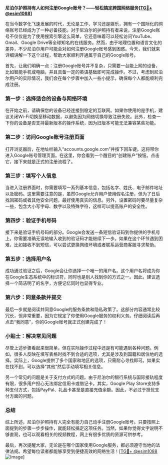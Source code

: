 **尼泊尔护照持有人如何注册Google账号？——轻松搞定跨国网络服务[[TG💪+ @esim1088](https://t.me/s/esim1088)]**

在当今数字化飞速发展的时代，无论是工作、学习还是娱乐，拥有一个国际化的网络账号已经成为了一种必备技能。对于尼泊尔的护照持有者来说，注册Google账号不仅仅是为了使用搜索引擎这么简单，它还意味着可以轻松访问YouTube、Gmail、Google Drive等全球知名的在线服务。然而，由于地理位置和语言文化的差异，不少尼泊尔用户可能会对如何注册Google账号感到困惑。今天，我们就来详细讲解一下这个过程，帮助大家顺利开通属于自己的Google账号。

首先，让我们明确一点：注册Google账号并不复杂，只需要一台能上网的设备，比如智能手机或电脑，并且具备一定的英语基础即可完成操作。不过，考虑到尼泊尔用户的实际情况，我们会在每个步骤中加入一些小提示，确保每个人都能顺利完成注册。

### 第一步：选择适合的设备与网络环境

在开始之前，请确保您的设备已经连接到稳定的互联网。如果你使用的是手机，建议关闭Wi-Fi切换至移动数据，以避免因为网络切换导致注册失败。此外，检查一下你的设备是否支持最新版本的操作系统，因为旧版本可能无法兼容某些功能。

### 第二步：访问Google账号注册页面

打开浏览器后，在地址栏输入“accounts.google.com”并按下回车键。这将带你进入Google账号管理页面。在这里，你会看到一个醒目的“创建账户”按钮。点击它，接下来就是正式的注册流程了。

### 第三步：填写个人信息

当进入注册界面时，你需要填写一系列基本信息，包括名字、姓氏、电子邮件地址以及密码。这里需要注意的是，虽然Google允许用户使用假名注册，但为了日后找回密码或者其他安全问题，最好使用真实的信息。另外，设置密码时要尽量复杂一些，包含大小写字母、数字以及特殊字符，这样可以提高账户的安全性。

### 第四步：验证手机号码

接下来是验证手机号码的部分。Google会发送一条短信验证码到你提供的手机号上，你需要准确无误地输入收到的验证码才能继续下一步。如果在这个环节遇到困难，比如接收不到短信，可以尝试更换网络环境或者联系运营商客服寻求帮助。

### 第五步：选择用户名

成功通过验证之后，Google会让你选择一个唯一的用户名。这个用户名将成为你在Google生态系统中的标识符，同时也是别人找到你的方式之一。因此，建议选择一个简洁明了的名字，方便记忆同时也显得专业。

### 第六步：同意条款并提交

最后一步就是阅读并同意Google的服务条款和隐私政策了。这部分内容通常比较冗长，但非常重要，因为它规定了你使用Google服务的权利义务。仔细阅读后再点击“我同意”，你的Google账号就正式创建完成了！

### 小贴士：解决常见问题

尽管上述步骤看起来很简单，但在实际操作过程中还是有可能遇到各种问题。例如，很多人反映在填写表格时找不到合适的选项，尤其是涉及到国籍和居住地的选择。实际上，Google提供了多个国家和地区的选项，只需耐心寻找即可。如果实在找不到，可以选择“其他”然后手动填写相关信息。

另一个常见的问题是关于支付方式的问题。由于尼泊尔的银行系统与国际接轨程度有限，很多用户担心无法绑定信用卡或借记卡。其实，Google Play Store支持多种支付方式，包括PayPal、礼品卡甚至是直接充值余额。因此，不必过于担忧支付方面的问题。

### 总结

综上所述，尼泊尔护照持有人完全有能力自己动手注册Google账号。只要按照上面提到的步骤一步步操作，就能轻松搞定这项任务。当然，如果你觉得文字说明不够直观，也可以观看相关的视频教程，网上有很多优质的资源可供参考。

最后，再次提醒大家，无论是在哪个国家使用Google服务，都必须遵守当地的法律法规。希望每位读者都能够享受到便捷高效的网络生活！[[TG💪+ @esim1088](https://t.me/s/esim1088) ![Image](https://i.postimg.cc/4NQfJmqS/Snipaste-2025-05-13-00-14-12.png)]